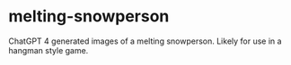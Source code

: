 # melting-snowperson
ChatGPT 4 generated images of a melting snowperson.  Likely for use in a hangman style game.

